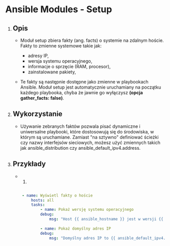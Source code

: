 # Ansible Modules - Setup

1. Opis
    - 

    - Moduł setup zbiera fakty (ang. facts) o systemie na zdalnym hoście. Fakty to zmienne systemowe takie jak:
        * adresy IP,
        * wersja systemu operacyjnego,
        * informacje o sprzęcie (RAM, procesor),
        * zainstalowane pakiety,

    - Te fakty są następnie dostępne jako zmienne w playbookach Ansible. Moduł setup jest automatycznie uruchamiany na początku każdego playbooka, chyba że jawnie go wyłączysz **(opcja gather_facts: false)**.

2. Wykorzystanie
    - 

    - Używanie zebranych faktów pozwala pisać dynamiczne i uniwersalne playbooki, które dostosowują się do środowiska, w którym są uruchamiane. Zamiast "na sztywno" definiować ścieżki czy nazwy interfejsów sieciowych, możesz użyć zmiennych takich jak ansible_distribution czy ansible_default_ipv4.address.

3. Przykłady
    - 

    - 1. 
    ```yaml

        - name: Wyświetl fakty o hoście
            hosts: all
            tasks:
                - name: Pokaż wersję systemu operacyjnego
                debug:
                    msg: "Host {{ ansible_hostname }} jest w wersji {{ ansible_distribution }} {{ ansible_distribution_major_version }}."
                
                - name: Pokaż domyślny adres IP
                debug:
                    msg: "Domyślny adres IP to {{ ansible_default_ipv4.address }}."

    ```